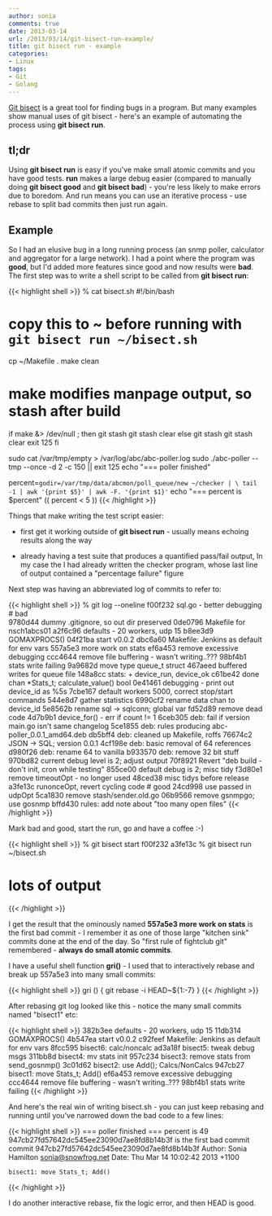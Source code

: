 ```yaml
---
author: sonia
comments: true
date: 2013-03-14
url: /2013/03/14/git-bisect-run-example/
title: git bisect run - example
categories:
- Linux
tags:
- Git
- Golang
---
```


[Git bisect](http://www.kernel.org/pub/software/scm/git/docs/git-bisect.html) is a great tool for finding bugs in a program. But many examples show manual uses of git bisect - here's an example of automating the process using **git bisect run**.

<!--more-->

## tl;dr



Using **git bisect run** is easy if you've make small atomic commits and you have good tests. **run** makes a large debug easier (compared to manually doing **git bisect good** and **git bisect bad**) - you're less likely to make errors due to boredom. And run means you can use an iterative process - use rebase to split bad commits then just run again.



## Example



So I had an elusive bug in a long running process (an snmp poller, calculator and aggregator for a large network). I had a point where the program was **good**, but I'd added more features since good and now results were **bad**. The first step was to write a shell script to be called from **git bisect run**:

{{< highlight shell >}}
% cat bisect.sh
#!/bin/bash
# copy this to ~ before running with `git bisect run ~/bisect.sh`

cp ~/Makefile .
make clean

# make modifies manpage output, so stash after build
if make &> /dev/null ; then
	git stash
	git stash clear
else
	git stash
	git stash clear
	exit 125
fi

sudo cat /var/tmp/empty > /var/log/abc/abc-poller.log
sudo ./abc-poller --tmp --once -d 2 -c 150 || exit 125
echo "=== poller finished"

percent=`godir=/var/tmp/data/abcmon/poll_queue/new ~/checker | \
  tail -1 | awk '{print $5}' | awk -F. '{print $1}'`
echo "=== percent is $percent"
(( percent < 5 ))
{{< /highlight >}}

Things that make writing the test script easier:



	
  * first get it working outside of **git bisect run** - usually means echoing results along the way

	
  * already having a test suite that produces a quantified pass/fail output, In my case the I had already written the checker program, whose last line of output contained a "percentage failure" figure



Next step was having an abbreviated log of commits to refer to:

{{< highlight shell >}}
% git log --oneline
f00f232 sql.go - better debugging       # bad                                                                                                                                                        
9780d44 dummy .gitignore, so out dir preserved
0de0796 Makefile for nsch1abcs01
a2f6c96 defaults - 20 workers, udp 15
b8ee3d9 GOMAXPROCS()
04f21ba start v0.0.2
dbc6a60 Makefile: Jenkins as default for env vars
557a5e3 more work on stats
ef6a453 remove excessive debugging
ccc4644 remove file buffering - wasn't writing..???
98bf4b1 stats write failing
9a9682d move type queue_t struct
467aeed buffered writes for queue file
148a8cc stats: + device_run, device_ok
c61be42 done chan *Stats_t; calculate_value() bool
0e41461 debugging - print out device_id as %5s
7cbe167 default workers 5000, correct stop/start commands
544e8d7 gather statistics
6990cf2 rename data chan to device_id
5e8562b rename sql -> sqlconn; global var
fd52d89 remove dead code
4d7b9b1 device_for() - err if count != 1
6ceb305 deb: fail if version main.go isn't same changelog
5ce1855 deb: rules producing abc-poller_0.0.1_amd64.deb
db5bff4 deb: cleaned up Makefile, roffs
76674c2 JSON -> SQL; version 0.0.1
4cf198e deb: basic removal of 64 references
d980f26 deb: rename 64 to vanilla
b933570 deb: remove 32 bit stuff
970bd82 current debug level is 2; adjust output
70f8921 Revert "deb build - don't init, cron while testing"
855ce00 default debug is 2; misc tidy
f3d80e1 remove timeoutOpt - no longer used
48ced38 misc tidys before release
a3fe13c runonceOpt, revert cycling code  # good
24cd998 use passed in udpOpt
5ca1830 remove stash/sender.old.go
06b9566 remove gsnmpgo; use gosnmp
bffd430 rules: add note about "too many open files"
{{< /highlight >}}

Mark bad and good, start the run, go and have a coffee :-)

{{< highlight shell >}}
% git bisect start f00f232 a3fe13c
% git bisect run ~/bisect.sh
# lots of output
{{< /highlight >}}

I get the result that the ominously named **557a5e3 more work on stats** is the first bad commit - I remember it as one of those large "kitchen sink" commits done at the end of the day. So "first rule of fightclub git" remembered - **always do small atomic commits**.

I have a useful shell function **gri()** - I used that to interactively rebase and break up 557a5e3 into many small commits:

{{< highlight shell >}}
gri () {
  git rebase -i HEAD~${1:-7}
}
{{< /highlight >}}

After rebasing git log looked like this - notice the many small commits named "bisect1" etc:

{{< highlight shell >}}
382b3ee defaults - 20 workers, udp 15
11db314 GOMAXPROCS()
4b547ea start v0.0.2
c92feef Makefile: Jenkins as default for env vars
8fcc595 bisect6: calc/noncalc
ad3a18f bisect5: tweak debug msgs
311bb8d bisect4: mv stats init
957c234 bisect3: remove stats from send_gosnmp()
3c01d62 bisect2: use Add(); Calcs/NonCalcs
947cb27 bisect1: move Stats_t; Add()
ef6a453 remove excessive debugging
ccc4644 remove file buffering - wasn't writing..???
98bf4b1 stats write failing
{{< /highlight >}}

And here's the real win of writing bisect.sh - you can just keep rebasing and running until you've narrowed down the bad code to a few lines:

{{< highlight shell >}}
=== poller finished
=== percent is 49
947cb27fd57642dc545ee23090d7ae8fd8b14b3f is the first bad commit
commit 947cb27fd57642dc545ee23090d7ae8fd8b14b3f
Author: Sonia Hamilton <sonia@snowfrog.net>
Date:   Thu Mar 14 10:02:42 2013 +1100

    bisect1: move Stats_t; Add()
{{< /highlight >}}

I do another interactive rebase, fix the logic error, and then HEAD is good.

